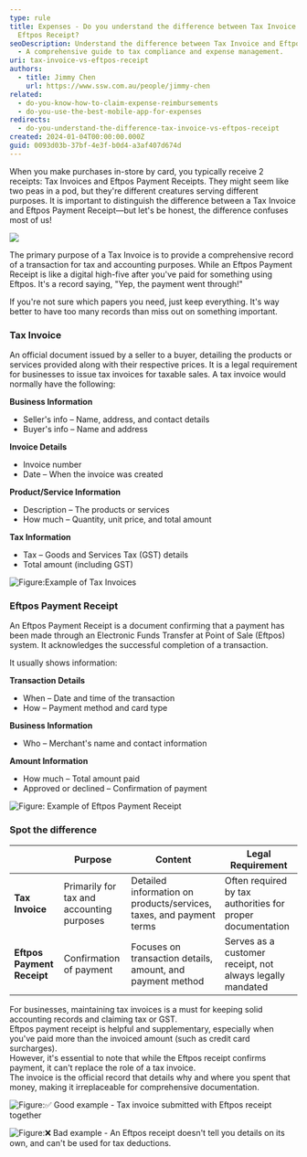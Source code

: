```yaml
---
type: rule
title: Expenses - Do you understand the difference between Tax Invoice and
  Eftpos Receipt?
seoDescription: Understand the difference between Tax Invoice and Eftpos Receipt
  - A comprehensive guide to tax compliance and expense management.
uri: tax-invoice-vs-eftpos-receipt
authors:
  - title: Jimmy Chen
    url: https://www.ssw.com.au/people/jimmy-chen
related:
  - do-you-know-how-to-claim-expense-reimbursements
  - do-you-use-the-best-mobile-app-for-expenses
redirects:
  - do-you-understand-the-difference-tax-invoice-vs-eftpos-receipt
created: 2024-01-04T00:00:00.000Z
guid: 0093d03b-37bf-4e3f-b0d4-a3af407d674d
---
```


When you make purchases in-store by card, you typically receive 2 receipts: Tax Invoices and Eftpos Payment Receipts.
They might seem like two peas in a pod, but they're different creatures serving different purposes.
It is important to distinguish the difference between a Tax Invoice and Eftpos Payment Receipt—but let's be honest, the difference confuses most of us!

![](invoice-receipt-1.png)

The primary purpose of a Tax Invoice is to provide a comprehensive record of a transaction for tax and accounting purposes.
While an Eftpos Payment Receipt is like a digital high-five after you've paid for something using Eftpos. It's a record saying, "Yep, the payment went through!"

If you're not sure which papers you need, just keep everything. It's way better to have too many records than miss out on something important.

### Tax Invoice

An official document issued by a seller to a buyer, detailing the products or services provided along with their respective prices.
It is a legal requirement for businesses to issue tax invoices for taxable sales.
A tax invoice would normally have the following:

**Business Information**

* Seller's info – Name, address, and contact details
* Buyer's info – Name and address

**Invoice Details**

* Invoice number
* Date – When the invoice was created

**Product/Service Information**

* Description – The products or services
* How much – Quantity, unit price, and total amount

**Tax Information**

* Tax – Goods and Services Tax (GST) details
* Total amount (including GST)

![Figure:Example of Tax Invoices](tax-invoice-example-au.1678919047955.jpg)

### Eftpos Payment Receipt

An Eftpos Payment Receipt is a document confirming that a payment has been made through an Electronic Funds Transfer at Point of Sale (Eftpos) system.
It acknowledges the successful completion of a transaction.

It usually shows information:

**Transaction Details**

* When – Date and time of the transaction
* How – Payment method and card type

**Business Information**

* Who – Merchant's name and contact information

**Amount Information**

* How much – Total amount paid
* Approved or declined – Confirmation of payment

![Figure: Example of Eftpos Payment Receipt](Picture2.png)

### Spot the difference

|                            | **Purpose**                               | **Content**                                                         | **Legal Requirement**                                      |
| -------------------------- | ----------------------------------------- | ------------------------------------------------------------------- | ---------------------------------------------------------- |
| **Tax Invoice**            | Primarily for tax and accounting purposes | Detailed information on products/services, taxes, and payment terms | Often required by tax authorities for proper documentation |
| **Eftpos Payment Receipt** | Confirmation of payment                   | Focuses on transaction details, amount, and payment method          | Serves as a customer receipt, not always legally mandated  |

For businesses, maintaining tax invoices is a must for keeping solid accounting records and claiming tax or GST.  
Eftpos payment receipt is helpful and supplementary, especially when you've paid more than the invoiced amount (such as credit card surcharges).  
However, it's essential to note that while the Eftpos receipt confirms payment, it can't replace the role of a tax invoice.  
The invoice is the official record that details why and where you spent that money, making it irreplaceable for comprehensive documentation.

![Figure:✅ Good example - Tax invoice submitted with Eftpos receipt together](Picture3.jpg)

![Figure:❌ Bad example - An Eftpos receipt doesn't tell you details on its own, and can't be used for tax deductions.](invoice-receipt-4.png)
